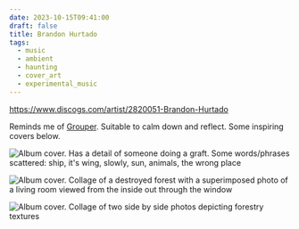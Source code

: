 ```yaml
---
date: 2023-10-15T09:41:00
draft: false
title: Brandon Hurtado
tags:
  - music
  - ambient
  - haunting
  - cover_art
  - experimental_music
---
```


https://www.discogs.com/artist/2820051-Brandon-Hurtado

Reminds me of [Grouper](grouper.md). Suitable to calm down and reflect. Some inspiring covers below.

![Album cover. Has a detail of someone doing a graft. Some words/phrases scattered: ship, it's wing, slowly, sun, animals, the wrong place](../attachment/image/Brandon%20Hurtado-1697192057567.jpeg)

![Album cover. Collage of a destroyed forest with a superimposed photo of a living room viewed from the inside out through the window](../attachment/image/Brandon%20Hurtado-1697192252135.jpeg)

![Album cover. Collage of two side by side photos depicting forestry textures](../attachment/image/Brandon%20Hurtado-1697192344719.jpeg)

